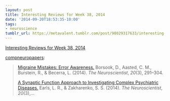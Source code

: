 ```yaml
---
layout: post
title: Interesting Reviews for Week 38, 2014
date: '2014-09-20T18:53:35-10:00'
tags:
- neuroscience
tumblr_url: https://metavalent.tumblr.com/post/98029317633/interesting-reviews-for-week-38-2014
---
```

[Interesting Reviews for Week 38, 2014](https://compneuropapers.tumblr.com/post/97714009067/interesting-reviews-for-week-38-2014)  

[compneuropapers](https://compneuropapers.tumblr.com/post/97714009067/interesting-reviews-for-week-38-2014):

> [Migraine Mistakes: Error Awareness.](https://nro.sagepub.com/content/20/3/291?etoc) Borsook, D., Aasted, C. M., Burstein, R., & Becerra, L. (2014). _The Neuroscientist_, _20_(3), 291–304.
> 
> [A Synaptic Function Approach to Investigating Complex Psychiatric Diseases.](https://nro.sagepub.com/content/20/3/257?etoc) Earls, L. R., & Zakharenko, S. S. (2014). _The Neuroscientist_, _20_(3),…

